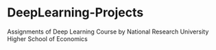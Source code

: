 # DeepLearning-Projects
Assignments of Deep Learning Course by National Research University Higher School of Economics
